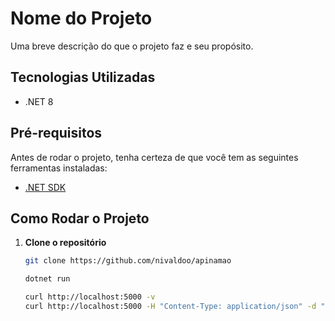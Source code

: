 # Nome do Projeto

Uma breve descrição do que o projeto faz e seu propósito.

## Tecnologias Utilizadas

- .NET 8

## Pré-requisitos

Antes de rodar o projeto, tenha certeza de que você tem as seguintes ferramentas instaladas:

- [.NET SDK](https://dotnet.microsoft.com/download)

## Como Rodar o Projeto

1. **Clone o repositório**

   ```bash
   git clone https://github.com/nivaldoo/apinamao

   dotnet run

   curl http://localhost:5000 -v
   curl http://localhost:5000 -H "Content-Type: application/json" -d "\"Teste"\" -v